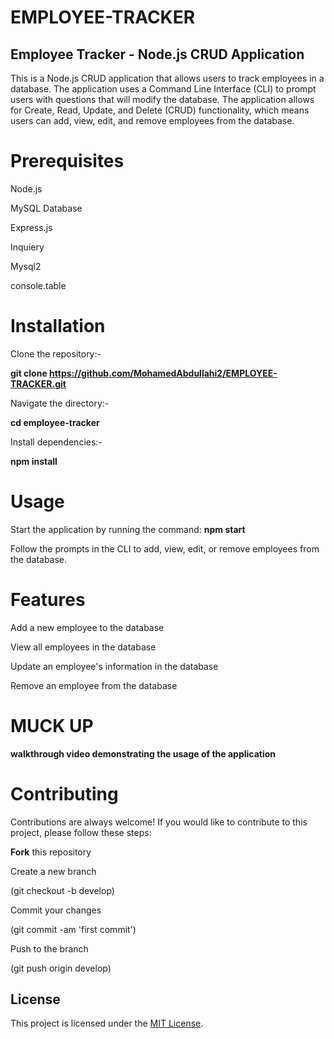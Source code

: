 ﻿# EMPLOYEE-TRACKER


## Employee Tracker - Node.js CRUD Application

This is a Node.js CRUD application that allows users to track employees in a database. The application uses a Command Line Interface (CLI) to prompt users with questions that will modify the database. The application allows for Create, Read, Update, and Delete (CRUD) functionality, which means users can add, view, edit, and remove employees from the database.

# Prerequisites

Node.js

MySQL Database

Express.js 

Inquiery 

Mysql2

console.table
 
 
# Installation

Clone the repository:- 

**git clone https://github.com/MohamedAbdullahi2/EMPLOYEE-TRACKER.git**

Navigate the directory:-

**cd employee-tracker**

Install dependencies:-

**npm install**

# Usage

Start the application by running the command: **npm start**

Follow the prompts in the CLI to add, view, edit, or remove employees from the database.

# Features

Add a new employee to the database

View all employees in the database

Update an employee's information in the database

Remove an employee from the database

# MUCK UP 


**walkthrough video demonstrating the usage of the application**         


# Contributing

Contributions are always welcome! If you would like to contribute to this project, please follow these steps:

**Fork** this repository

Create a new branch 

(git checkout -b develop)

Commit your changes 

(git commit -am 'first commit')

Push to the branch 

(git push origin develop)




## License

This project is licensed under the [MIT License](https://opensource.org/licenses/MIT). 



